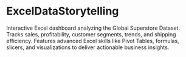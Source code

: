 # ExcelDataStorytelling
Interactive Excel dashboard analyzing the Global Superstore Dataset. Tracks sales, profitability, customer segments, trends, and shipping efficiency. Features advanced Excel skills like Pivot Tables, formulas, slicers, and visualizations to deliver actionable business insights.
